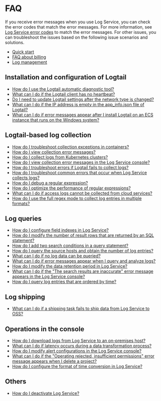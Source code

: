 # FAQ

If you receive error messages when you use Log Service, you can check the error codes that match the error messages. For more information, see [Log Service error codes](https://error-center.alibabacloud.com/status/product/sls?spm=5176.10421674.0.0.162c5541HHFG5j) to match the error messages. For other issues, you can troubleshoot the issues based on the following issue scenarios and solutions.

-   [Quick start]()
-   [FAQ about billing]()
-   [Log management]()

## Installation and configuration of Logtail

-   [How do I use the Logtail automatic diagnostic tool?]()
-   [What can I do if the Logtail client has no heartbeat?]()
-   [Do I need to update Logtail settings after the network type is changed?]()
-   [What can I do if the IP address is empty in the app\_info.json file of Logtail?]()
-   [What can I do if error messages appear after I install Logtail on an ECS instance that runs on the Windows system?]()

## Logtail-based log collection

-   [How do I troubleshoot collection exceptions in containers?]()
-   [How do I view collection error messages?]()
-   [How do I collect logs from Kubernetes clusters?]()
-   [How do I view collection error messages in the Log Service console?]()
-   [How do I troubleshoot errors if Logtail fails to collect logs?]()
-   [How do I troubleshoot common errors that occur when Log Service collects logs?]()
-   [How do I debug a regular expression?]()
-   [How do I optimize the performance of regular expressions?]()
-   [What can I do if access logs cannot be collected from cloud services?]()
-   [How do I use the full regex mode to collect log entries in multiple formats?]()

## Log queries

-   [How do I configure field indexes in Log Service?]()
-   [How do I modify the number of result rows that are returned by an SQL statement?]()
-   [How do I add two search conditions in a query statement?]()
-   [How do I query the source hosts and obtain the number of log entries?]()
-   [What can I do if no log data can be queried?]()
-   [What can I do if error messages appear when I query and analyze logs?]()
-   [How do I modify the data retention period in Log Service?]()
-   [What can I do if the "The search results are inaccurate" error message appears in the Log Service console?]()
-   [How do I query log entries that are ordered by time?]()

## Log shipping

-   [What can I do if a shipping task fails to ship data from Log Service to OSS?]()

## Operations in the console

-   [How do I download logs from Log Service to an on-premises host?]()
-   [What can I do if latency occurs during a data transformation process?]()
-   [How do I modify alert configurations in the Log Service console?]()
-   [What can I do if the "Operating rejected, insufficient permissions" error message appears when I delete a project?]()
-   [How do I configure the format of time conversion in Log Service?]()

## Others

-   [How do I deactivate Log Service?]()

